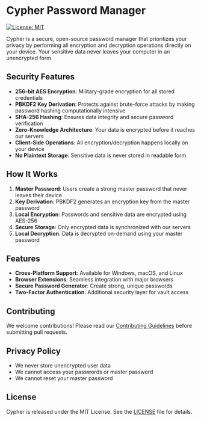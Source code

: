 # Cypher Password Manager

[![License: MIT](https://img.shields.io/badge/License-MIT-green.svg)](https://opensource.org/licenses/MIT)

Cypher is a secure, open-source password manager that prioritizes your privacy by performing all encryption and decryption operations directly on your device. Your sensitive data never leaves your computer in an unencrypted form.

## Security Features

- **256-bit AES Encryption**: Military-grade encryption for all stored credentials
- **PBKDF2 Key Derivation**: Protects against brute-force attacks by making password hashing computationally intensive
- **SHA-256 Hashing**: Ensures data integrity and secure password verification
- **Zero-Knowledge Architecture**: Your data is encrypted before it reaches our servers
- **Client-Side Operations**: All encryption/decryption happens locally on your device
- **No Plaintext Storage**: Sensitive data is never stored in readable form

## How It Works

1. **Master Password**: Users create a strong master password that never leaves their device
2. **Key Derivation**: PBKDF2 generates an encryption key from the master password
3. **Local Encryption**: Passwords and sensitive data are encrypted using AES-256
4. **Secure Storage**: Only encrypted data is synchronized with our servers
5. **Local Decryption**: Data is decrypted on-demand using your master password

## Features

- **Cross-Platform Support**: Available for Windows, macOS, and Linux
- **Browser Extensions**: Seamless integration with major browsers
- **Secure Password Generator**: Create strong, unique passwords
- **Two-Factor Authentication**: Additional security layer for vault access

## Contributing

We welcome contributions! Please read our [Contributing Guidelines](CONTRIBUTING.md) before submitting pull requests.

## Privacy Policy

- We never store unencrypted user data
- We cannot access your passwords or master password
- We cannot reset your master password

## License

Cypher is released under the MIT License. See the [LICENSE](LICENSE) file for details.
